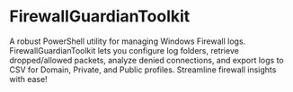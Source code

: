 # FirewallGuardianToolkit
A robust PowerShell utility for managing Windows Firewall logs. FirewallGuardianToolkit lets you configure log folders, retrieve dropped/allowed packets, analyze denied connections, and export logs to CSV for Domain, Private, and Public profiles. Streamline firewall insights with ease!
